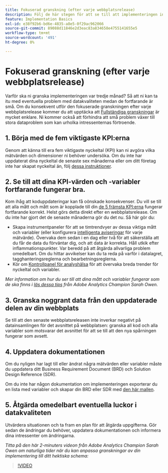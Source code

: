 ```yaml
---
title: Fokuserad granskning (efter varje webbplatsrelease)
description: Följ de här stegen för att se till att implementeringen inte är felfri och att den överensstämmer med dina nyckeltal.
feature: Implementation Basics
exl-id: e38f92b6-bd6e-4835-a8e5-0f29ac962066
source-git-commit: 89088d11846e2d3eac83a834658e4755141655e5
workflow-type: tm+mt
source-wordcount: '491'
ht-degree: 0%

---
```


# Fokuserad granskning (efter varje webbplatsrelease)

Varför ska ni granska implementeringen var tredje månad? Så att ni kan ta itu med eventuella problem med datakvaliteten medan de fortfarande är små. Om du konsekvent utför den fokuserade granskningen efter varje webbplatsrelease kommer du att upptäcka att [Fullständiga granskningar](/help/implement/review/full-review.md) är mycket enklare. Ni kommer också att förhindra att små problem växer till stora dataproblem som kan urholka intressenternas förtroende.

## 1. Börja med de fem viktigaste KPI:erna

Genom att känna till era fem viktigaste nyckeltal (KPI) kan ni avgöra vilka mätvärden och dimensioner ni behöver undersöka. Om du inte har uppdaterat dina nyckeltal de senaste sex månaderna eller om ditt företag inte har skapat nyckeltal än, följ [dessa instruktioner](/help/implement/review/define-kpis.md).

## 2. Se till att dina KPI-värden och -variabler fortfarande fungerar bra.

Kom ihåg att koduppdateringar kan få oönskade konsekvenser. Du vill se till att alla mått och mått som är kopplade till din [de 5 främsta KPI:erna](/help/implement/review/define-kpis.md) fungerar fortfarande korrekt. Helst görs detta direkt efter en webbplatsrelease. Om du inte har gjort det de senaste månaderna gör du det *nu*. Så här gör du:

* Skapa instrumentpaneler för att se timtrendvyer av dessa viktiga mått och variabler (eller konfigurera [intelligenta aviseringar](https://experienceleague.adobe.com/docs/analytics/components/alerts/intellligent-alerts.html) för varje mätvärde). Övervaka dem sedan i en dag eller två för att säkerställa att du får de data du förväntar dig, och att data är korrekta. Håll utkik efter inflammationspunkter. Var beredd på att åtgärda allvarliga problem omedelbart. Om du hittar avvikelser kan du ta reda på varför i datalagret, tagghanteringsreglerna och bearbetningsreglerna.
* Kör om [Kontrollpanel för analyshälsa](https://assets.adobe.com/public/9549dbe7-765a-4899-77b8-85cbba1a4252) för att övervaka breda trender för nyckeltal och variabler.

*Mer information om hur du ser till att dina mått och variabler fungerar som de ska finns i [läs dessa tips](https://experienceleaguecommunities.adobe.com/t5/adobe-analytics-discussions/my-five-best-tips-for-keeping-adobe-analytics-humming/td-p/388608) från Adobe Analytics Champion Sarah Owen.*

## 3. Granska noggrant data från den uppdaterade delen av din webbplats

Se till att den senaste webbplatsreleasen inte inverkar negativt på datainsamlingen för det avsnittet på webbplatsen: granska all kod och alla variabler som motsvarar det avsnittet för att se till att den nya spårningen fungerar som avsett.

## 4. Uppdatera dokumentationen

Om du nyligen har lagt till eller ändrat några mätvärden eller variabler måste du uppdatera ditt Business Requirement Document (BRD) och Solution Design Reference (SDR).

Om du inte har någon dokumentation om implementeringen exporterar du en lista med variabler och skapar din BRD eller SDR med [den här mallen](https://experienceleague.adobe.com/docs/analytics-learn/tutorials/implementation/implementation-basics/creating-a-business-requirements-document.html#implementation).

## 5. Åtgärda omedelbart eventuella luckor i datakvaliteten

Utvärdera situationen och ta fram en plan för att åtgärda uppgifterna. Gör sedan de ändringar du behöver, uppdatera dokumentationen och informera dina intressenter om ändringarna.

*Titta på den här 2-minuters videon från Adobe Analytics Champion Sarah Owen om naturliga tider när du kan anpassa granskningar av din implementering till ditt hektiska schema:*

>[!VIDEO](https://video.tv.adobe.com/v/328340/?quality=12&learn=on)
